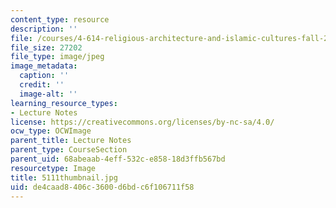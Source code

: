 ```yaml
---
content_type: resource
description: ''
file: /courses/4-614-religious-architecture-and-islamic-cultures-fall-2002/de4caad8406c3600d6bdc6f106711f58_5111thumbnail.jpg
file_size: 27202
file_type: image/jpeg
image_metadata:
  caption: ''
  credit: ''
  image-alt: ''
learning_resource_types:
- Lecture Notes
license: https://creativecommons.org/licenses/by-nc-sa/4.0/
ocw_type: OCWImage
parent_title: Lecture Notes
parent_type: CourseSection
parent_uid: 68abeaab-4eff-532c-e858-18d3ffb567bd
resourcetype: Image
title: 5111thumbnail.jpg
uid: de4caad8-406c-3600-d6bd-c6f106711f58
---
```

